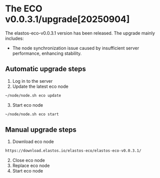 # The ECO v0.0.3.1/upgrade[20250904]

The elastos-eco-v0.0.3.1 version has been released. The upgrade mainly includes:

-  The node synchronization issue caused by insufficient server performance, enhancing stability.


## Automatic upgrade steps

1. Log in to the server
2. Update the latest eco node

```bash
~/node/node.sh eco update
```

3. Start eco node

```bash
~/node/node.sh eco start
```


## Manual upgrade steps

1. Download eco node

```bash
https://download.elastos.io/elastos-eco/elastos-eco-v0.0.3.1/
```

2. Close eco node
3. Replace eco node
4. Start eco node
